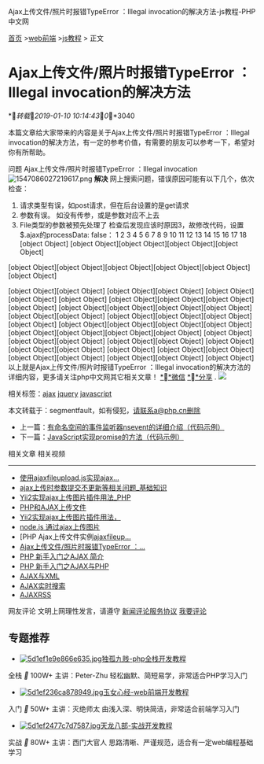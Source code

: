 Ajax上传文件/照片时报错TypeError ：Illegal invocation的解决方法-js教程-PHP中文网

[首页](https://www.php.cn/) >[web前端](https://www.php.cn/web-designer.html) >[js教程](https://www.php.cn/js-tutorial.html) > 正文

# Ajax上传文件/照片时报错TypeError ：Illegal invocation的解决方法

**转载**2019-01-10 10:14:43**0**3040

本篇文章给大家带来的内容是关于Ajax上传文件/照片时报错TypeError ：Illegal invocation的解决方法，有一定的参考价值，有需要的朋友可以参考一下，希望对你有所帮助。

问题
Ajax上传文件/照片时报错TypeError ：Illegal invocation
![1547086027219617.png](https://gitee.com/hjb2722404/tuchuang/raw/master/img/20210107134043.png)
**解决**
网上搜索问题，错误原因可能有以下几个，依次检查：
1. 请求类型有误，如post请求，但在后台设置的是get请求
2. 参数有误。 如没有传参，或是参数对应不上去
3. File类型的参数被预先处理了
检查后发现应该时原因3，故修改代码，设置$.ajax的processData: false：
1
2
3
4
5
6
7
8
9
10
11
12
13
14
15
16
17
18
[object Object]
[object Object][object Object][object Object][object Object]

[object Object][object Object][object Object][object Object][object Object][object Object]

[object Object][object Object]
[object Object][object Object]  [object Object][object Object]  [object Object]
[object Object][object Object][object Object][object Object]
[object Object][object Object][object Object][object Object]
[object Object][object Object]
[object Object][object Object][object Object][object Object]
[object Object][object Object][object Object][object Object]
[object Object][object Object][object Object][object Object]
[object Object][object Object][object Object]
[object Object][object Object]
[object Object][object Object][object Object]  [object Object]
[object Object][object Object]
[object Object][object Object]
[object Object][object Object]
[object Object]
以上就是Ajax上传文件/照片时报错TypeError ：Illegal invocation的解决方法的详细内容，更多请关注php中文网其它相关文章！
[**微信](Ajax上传文件_照片时报错TypeError%20：Illegal%20invocation的解决方法-j.md#)
[**分享](Ajax上传文件_照片时报错TypeError%20：Illegal%20invocation的解决方法-j.md#)
.
![](../_resources/6096a4d5b74554d2e574a7520875cb34.png)

相关标签：[ajax](https://www.php.cn/search?word=ajax)  [jquery](https://www.php.cn/search?word=jquery)  [javascript](https://www.php.cn/search?word=javascript)

本文转载于：segmentfault，如有侵犯，请联系a@php.cn删除

- 上一篇：[有命名空间的事件监听器nsevent的详细介绍（代码示例）](https://www.php.cn/js-tutorial-414258.html)
- 下一篇：[JavaScript实现promise的方法（代码示例）](https://www.php.cn/js-tutorial-414260.html)

相关文章
相关视频

* * *

- [使用ajaxfileupload.js实现ajax...](https://www.php.cn/js-tutorial-12219.html)
- [ajax上传时参数提交不更新等相关问题_基础知识](https://www.php.cn/js-tutorial-18349.html)
- [Yii2实现ajax上传图片插件用法_PHP](https://www.php.cn/php-weizijiaocheng-49292.html)
- [PHP和AJAX上传文件](https://www.php.cn/php-notebook-94924.html)
- [Yii2实现ajax上传图片插件用法，](https://www.php.cn/php-notebook-161993.html)
- [node.js 通过ajax上传图片](https://www.php.cn/php-notebook-162377.html)
- [PHP Ajax上传文件实例[ajaxfileup...](https://www.php.cn/php-notebook-172659.html)
- [Ajax上传文件/照片时报错TypeError ：...](https://www.php.cn/js-tutorial-414259.html)
- [PHP 新手入门之AJAX 简介](https://www.php.cn/code/292.html)
- [PHP 新手入门之AJAX与PHP](https://www.php.cn/code/296.html)
- [AJAX与XML](https://www.php.cn/code/298.html)
- [AJAX实时搜索](https://www.php.cn/code/300.html)
- [AJAXRSS](https://www.php.cn/code/303.html)

网友评论
文明上网理性发言，请遵守 [新闻评论服务协议](Ajax上传文件_照片时报错TypeError%20：Illegal%20invocation的解决方法-j.md#)
[我要评论](Ajax上传文件_照片时报错TypeError%20：Illegal%20invocation的解决方法-j.md#)

## 专题推荐

- [![5d1ef1e9e866e635.jpg](../_resources/cb2dfe7fac00836fd2117e5ebed73e34.jpg)](https://www.php.cn/map/dugu.html)[独孤九贱-php全栈开发教程](https://www.php.cn/map/dugu.html)

全栈 ** 100W+
主讲：Peter-Zhu 轻松幽默、简短易学，非常适合PHP学习入门

- [![5d1ef236ca878949.jpg](../_resources/ebbdbb345fd86317a160dc874640da41.jpg)](https://www.php.cn/map/yunv.html)[玉女心经-web前端开发教程](https://www.php.cn/map/yunv.html)

入门 ** 50W+
主讲：灭绝师太 由浅入深、明快简洁，非常适合前端学习入门

- [![5d1ef2477c7d7587.jpg](../_resources/b731add08f26eddfa5985d0e039d25c4.jpg)](https://www.php.cn/toutiao-409221.html)[天龙八部-实战开发教程](https://www.php.cn/toutiao-409221.html)

实战 ** 80W+
主讲：西门大官人 思路清晰、严谨规范，适合有一定web编程基础学习